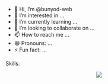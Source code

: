 - 👋 Hi, I’m @bunyod-web
- 👀 I’m interested in ...
- 🌱 I’m currently learning ...
- 💞️ I’m looking to collaborate on ...
- 📫 How to reach me ...
- 😄 Pronouns: ...
- ⚡ Fun fact: ...

<!---
bunyod-web/bunyod-web is a ✨ special ✨ repository because its `README.md` (this file) appears on your GitHub profile.
You can click the Preview link to take a look at your changes.
--->
Skills:
<p align="center">
  <a href="https://skillicons.dev">
    <img src="https://skillicons.dev/icons?i=html,css,js,ts,github,next,git,ubuntu,linux,tailwind,bootstrap,python," />
  </a>
</p>
